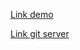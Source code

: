 
[Link demo](https://cranky-bohr-7e1c54.netlify.app/)

[Link git server](https://github.com/nguyen-tien-tai12112001/server-conduit)
